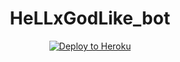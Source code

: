 

<h1 align="center">HeLLxGodLike_bot</h1>


<p align="center"><a href="https://heroku.com/deploy?template=https://github.com/HeLLxGodLike/HeLLxGodLike_bot/blob/master"> <img src="https://www2.assets.heroku.com/assets/elements/elements-buttons-2-4867044559069b937ba0fd078f5604f310a49928bd1b59fb3d2f0ff96e0d97c8.svg" alt="Deploy to Heroku" /></a></p>

